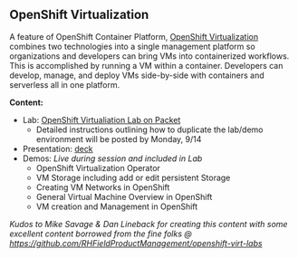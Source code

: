
OpenShift Virtualization
---------------------------------------------------------------------

A feature of OpenShift Container Platform, [OpenShift Virtualization](https://www.openshift.com/learn/topics/virtualization/) combines two technologies into a single management platform so organizations and developers can bring VMs into containerized workflows. This is accomplished by running a VM within a container. Developers can develop, manage, and deploy VMs side-by-side with containers and serverless all in one platform.




**Content:**
* Lab: [OpenShift Virtualiation Lab on Packet](https://github.com/heatmiser/openshift-virt-labs)
    * Detailed instructions outlining how to duplicate the lab/demo environment will be posted by Monday, 9/14
* Presentation: [deck](https://github.com/redhat-partner-tech/partner-tech-days-sept2020/blob/master/OpenShift-Virt/OpenShift-Virtualization-PartnerDays-Sept2020.pdf)
* Demos: *Live during session and included in Lab*
    * OpenShift Virtualization Operator
    * VM Storage including add or edit persistent Storage 
    * Creating VM Networks in OpenShift 
    * General Virtual Machine Overview in OpenShift 
    * VM creation and Management in OpenShift


*Kudos to Mike Savage & Dan Lineback for creating this content with some excellent content borrowed from the fine folks @ https://github.com/RHFieldProductManagement/openshift-virt-labs* 
